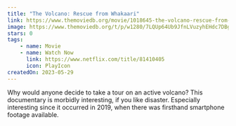 ```yaml
---
title: "The Volcano: Rescue from Whakaari"
link: https://www.themoviedb.org/movie/1018645-the-volcano-rescue-from-whakaari
image: https://www.themoviedb.org/t/p/w1280/7LQUp64Ub9JfnLVuzyhEHdc7DBg.jpg
stars: 0
tags:
    - name: Movie
    - name: Watch Now
      link: https://www.netflix.com/title/81410405
      icon: PlayIcon
createdOn: 2023-05-29
---
```


Why would anyone decide to take a tour on an active volcano? This documentary is morbidly
interesting, if you like disaster. Especially interesting since it occurred in 2019, when there was
firsthand smartphone footage available.
